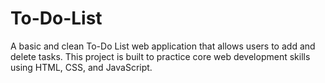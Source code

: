 # To-Do-List
A basic and clean To-Do List web application that allows users to add and delete tasks. This project is built to practice core web development skills using HTML, CSS, and JavaScript.
